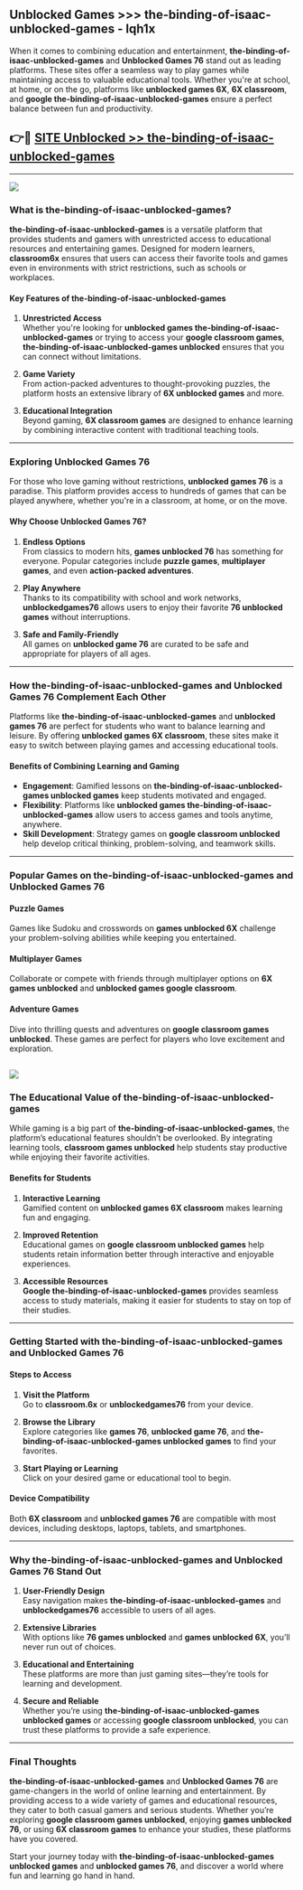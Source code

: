 ## Unblocked Games >>> the-binding-of-isaac-unblocked-games - lqh1x 

When it comes to combining education and entertainment, **the-binding-of-isaac-unblocked-games** and **Unblocked Games 76** stand out as leading platforms. These sites offer a seamless way to play games while maintaining access to valuable educational tools. Whether you're at school, at home, or on the go, platforms like **unblocked games 6X**, **6X classroom**, and **google the-binding-of-isaac-unblocked-games** ensure a perfect balance between fun and productivity.
## 👉🔴 [SITE Unblocked >> the-binding-of-isaac-unblocked-games](http://unblockedgames.edu.pl?title=the-binding-of-isaac-unblocked-games&ref=24J)
---
<a href="http://unblockedgames.edu.pl?title=the-binding-of-isaac-unblocked-games&ref=24J/"><img src="https://github.com/user-attachments/assets/438f12ca-57a4-47a3-8ead-c64da593a1e5"/></a>
### What is the-binding-of-isaac-unblocked-games?  

**the-binding-of-isaac-unblocked-games** is a versatile platform that provides students and gamers with unrestricted access to educational resources and entertaining games. Designed for modern learners, **classroom6x** ensures that users can access their favorite tools and games even in environments with strict restrictions, such as schools or workplaces.  

#### Key Features of the-binding-of-isaac-unblocked-games  

1. **Unrestricted Access**  
   Whether you're looking for **unblocked games the-binding-of-isaac-unblocked-games** or trying to access your **google classroom games**, **the-binding-of-isaac-unblocked-games unblocked** ensures that you can connect without limitations.  

2. **Game Variety**  
   From action-packed adventures to thought-provoking puzzles, the platform hosts an extensive library of **6X unblocked games** and more.  

3. **Educational Integration**  
   Beyond gaming, **6X classroom games** are designed to enhance learning by combining interactive content with traditional teaching tools.  



---

### Exploring Unblocked Games 76  

For those who love gaming without restrictions, **unblocked games 76** is a paradise. This platform provides access to hundreds of games that can be played anywhere, whether you're in a classroom, at home, or on the move.  

#### Why Choose Unblocked Games 76?  

1. **Endless Options**  
   From classics to modern hits, **games unblocked 76** has something for everyone. Popular categories include **puzzle games**, **multiplayer games**, and even **action-packed adventures**.  

2. **Play Anywhere**  
   Thanks to its compatibility with school and work networks, **unblockedgames76** allows users to enjoy their favorite **76 unblocked games** without interruptions.  

3. **Safe and Family-Friendly**  
   All games on **unblocked game 76** are curated to be safe and appropriate for players of all ages.  

---

### How the-binding-of-isaac-unblocked-games and Unblocked Games 76 Complement Each Other  

Platforms like **the-binding-of-isaac-unblocked-games** and **unblocked games 76** are perfect for students who want to balance learning and leisure. By offering **unblocked games 6X classroom**, these sites make it easy to switch between playing games and accessing educational tools.  

#### Benefits of Combining Learning and Gaming  

- **Engagement**: Gamified lessons on **the-binding-of-isaac-unblocked-games unblocked games** keep students motivated and engaged.  
- **Flexibility**: Platforms like **unblocked games the-binding-of-isaac-unblocked-games** allow users to access games and tools anytime, anywhere.  
- **Skill Development**: Strategy games on **google classroom unblocked** help develop critical thinking, problem-solving, and teamwork skills.  

---

### Popular Games on the-binding-of-isaac-unblocked-games and Unblocked Games 76  

#### Puzzle Games  

Games like Sudoku and crosswords on **games unblocked 6X** challenge your problem-solving abilities while keeping you entertained.  

#### Multiplayer Games  

Collaborate or compete with friends through multiplayer options on **6X games unblocked** and **unblocked games google classroom**.  

#### Adventure Games  

Dive into thrilling quests and adventures on **google classroom games unblocked**. These games are perfect for players who love excitement and exploration.  

<a href="http://download.freeplayer.one?title=the-binding-of-isaac-unblocked-games&ref=23D/"><img src="https://github.com/user-attachments/assets/fe0c3e91-c8e1-489c-acf0-e2f614c12fb8"/></a>
---

### The Educational Value of the-binding-of-isaac-unblocked-games  

While gaming is a big part of **the-binding-of-isaac-unblocked-games**, the platform’s educational features shouldn’t be overlooked. By integrating learning tools, **classroom games unblocked** help students stay productive while enjoying their favorite activities.  

#### Benefits for Students  

1. **Interactive Learning**  
   Gamified content on **unblocked games 6X classroom** makes learning fun and engaging.  

2. **Improved Retention**  
   Educational games on **google classroom unblocked games** help students retain information better through interactive and enjoyable experiences.  

3. **Accessible Resources**  
   **Google the-binding-of-isaac-unblocked-games** provides seamless access to study materials, making it easier for students to stay on top of their studies.  

---

### Getting Started with the-binding-of-isaac-unblocked-games and Unblocked Games 76  

#### Steps to Access  

1. **Visit the Platform**  
   Go to **classroom.6x** or **unblockedgames76** from your device.  

2. **Browse the Library**  
   Explore categories like **games 76**, **unblocked game 76**, and **the-binding-of-isaac-unblocked-games unblocked games** to find your favorites.  

3. **Start Playing or Learning**  
   Click on your desired game or educational tool to begin.  

#### Device Compatibility  

Both **6X classroom** and **unblocked games 76** are compatible with most devices, including desktops, laptops, tablets, and smartphones.  

---

### Why the-binding-of-isaac-unblocked-games and Unblocked Games 76 Stand Out  

1. **User-Friendly Design**  
   Easy navigation makes **the-binding-of-isaac-unblocked-games** and **unblockedgames76** accessible to users of all ages.  

2. **Extensive Libraries**  
   With options like **76 games unblocked** and **games unblocked 6X**, you’ll never run out of choices.  

3. **Educational and Entertaining**  
   These platforms are more than just gaming sites—they’re tools for learning and development.  

4. **Secure and Reliable**  
   Whether you’re using **the-binding-of-isaac-unblocked-games unblocked games** or accessing **google classroom unblocked**, you can trust these platforms to provide a safe experience.  

---

### Final Thoughts  

**the-binding-of-isaac-unblocked-games** and **Unblocked Games 76** are game-changers in the world of online learning and entertainment. By providing access to a wide variety of games and educational resources, they cater to both casual gamers and serious students. Whether you’re exploring **google classroom games unblocked**, enjoying **games unblocked 76**, or using **6X classroom games** to enhance your studies, these platforms have you covered.  

Start your journey today with **the-binding-of-isaac-unblocked-games unblocked games** and **unblocked games 76**, and discover a world where fun and learning go hand in hand.  